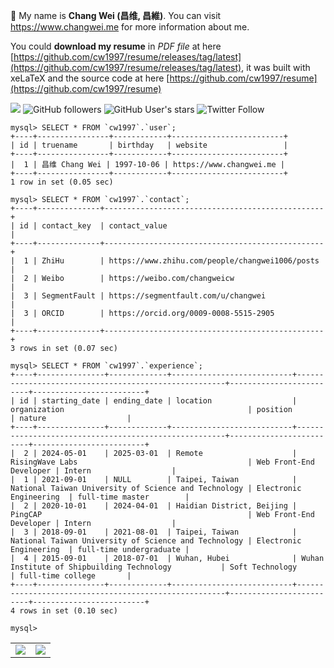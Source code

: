 👋 My name is <strong>Chang Wei (昌维, 昌維)</strong>. You can visit <a href="https://www.changwei.me" target="_blank">https://www.changwei.me</a> for more information about me.

You could **download my resume** in *PDF file* at here [https://github.com/cw1997/resume/releases/tag/latest](https://github.com/cw1997/resume/releases/tag/latest),
it was built with xeLaTeX and the source code at here [https://github.com/cw1997/resume](https://github.com/cw1997/resume)

![](https://komarev.com/ghpvc/?username=cw1997)
![GitHub followers](https://img.shields.io/github/followers/cw1997?style=social)
![GitHub User's stars](https://img.shields.io/github/stars/cw1997?style=social)
![Twitter Follow](https://img.shields.io/twitter/follow/changwei1006?style=social)

<table align="center">
<tr>
  <td>
    <img src="https://github-readme-stats.vercel.app/api?username=cw1997&show_icons=true&count_private=true" />
  </td>
  <td>
    <img src="https://github-readme-stats.vercel.app/api/top-langs/?username=cw1997&layout=compact" />
  </td>
</tr>

    mysql> SELECT * FROM `cw1997`.`user`;
    +----+----------------+------------+-------------------------+
    | id | truename       | birthday   | website                 |
    +----+----------------+------------+-------------------------+
    |  1 | 昌维 Chang Wei | 1997-10-06 | https://www.changwei.me |
    +----+----------------+------------+-------------------------+
    1 row in set (0.05 sec)

    mysql> SELECT * FROM `cw1997`.`contact`;
    +----+--------------+-------------------------------------------------+
    | id | contact_key  | contact_value                                   |
    +----+--------------+-------------------------------------------------+
    |  1 | ZhiHu        | https://www.zhihu.com/people/changwei1006/posts |
    |  2 | Weibo        | https://weibo.com/changweicw                    |
    |  3 | SegmentFault | https://segmentfault.com/u/changwei             |
    |  3 | ORCID        | https://orcid.org/0009-0008-5515-2905           |
    +----+--------------+-------------------------------------------------+
    3 rows in set (0.07 sec)

    mysql> SELECT * FROM `cw1997`.`experience`;
    +----+---------------+-------------+---------------------------+------------------------------------------------------+-------------------------+-------------------------+
    | id | starting_date | ending_date | location                  | organization                                         | position                | nature                  |
    +----+---------------+-------------+---------------------------+------------------------------------------------------+-------------------------+-------------------------+
    |  2 | 2024-05-01    | 2025-03-01  | Remote                    | RisingWave Labs                                      | Web Front-End Developer | Intern                  |
    |  1 | 2021-09-01    | NULL        | Taipei, Taiwan            | National Taiwan University of Science and Technology | Electronic Engineering  | full-time master        |
    |  2 | 2020-10-01    | 2024-04-01  | Haidian District, Beijing | PingCAP                                              | Web Front-End Developer | Intern                  |
    |  3 | 2018-09-01    | 2021-08-01  | Taipei, Taiwan            | National Taiwan University of Science and Technology | Electronic Engineering  | full-time undergraduate |
    |  4 | 2015-09-01    | 2018-07-01  | Wuhan, Hubei              | Wuhan Institute of Shipbuilding Technology           | Soft Technology         | full-time college       |
    +----+---------------+-------------+---------------------------+------------------------------------------------------+-------------------------+-------------------------+
    4 rows in set (0.10 sec)

    mysql> 


<!--
**cw1997/cw1997** is a ✨ _special_ ✨ repository because its `README.md` (this file) appears on your GitHub profile.

Here are some ideas to get you started:

- 🔭 I’m currently working on ...
- 🌱 I’m currently learning ...
- 👯 I’m looking to collaborate on ...
- 🤔 I’m looking for help with ...
- 💬 Ask me about ...
- 📫 How to reach me: ...
- 😄 Pronouns: ...
- ⚡ Fun fact: ...
-->
